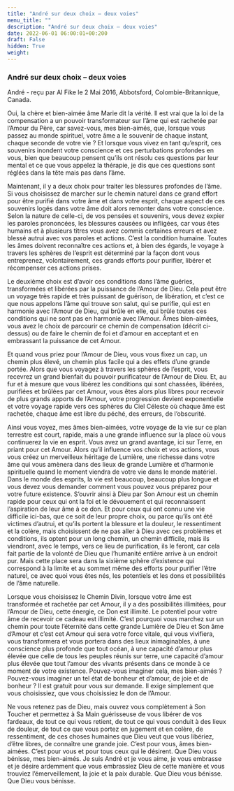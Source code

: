 ```yaml
---
title: "André sur deux choix – deux voies"
menu_title: ""
description: "André sur deux choix – deux voies"
date: 2022-06-01 06:00:01+00:200
draft: False
hidden: True
weight:
---
```

### André sur deux choix – deux voies

André - reçu par Al Fike le 2 Mai 2016, Abbotsford, Colombie-Britannique, Canada.

Oui, la chère et bien-aimée âme Marie dit la vérité. Il est vrai que la loi de la compensation a un pouvoir transformateur sur l’âme qui est rachetée par l’Amour du Père, car savez-vous, mes bien-aimés, que, lorsque vous passez au monde spirituel, votre âme a le souvenir de chaque instant, chaque seconde de votre vie ? Et lorsque vous vivez en tant qu’esprit, ces souvenirs inondent votre conscience et ces perturbations profondes en vous, bien que beaucoup pensent qu’ils ont résolu ces questions par leur mental et ce que vous appelez la thérapie, je dis que ces questions sont réglées dans la tête mais pas dans l’âme.

Maintenant, il y a deux choix pour traiter les blessures profondes de l’âme. Si vous choisissez de marcher sur le chemin naturel dans ce grand effort pour être purifié dans votre âme et dans votre esprit, chaque aspect de ces souvenirs logés dans votre âme doit alors remonter dans votre conscience. Selon la nature de celle-ci, de vos pensées et souvenirs, vous devez expier les paroles prononcées, les blessures causées ou infligées, car vous êtes humains et à plusieurs titres vous avez commis certaines erreurs et avez blessé autrui avec vos paroles et actions. C’est la condition humaine. Toutes les âmes doivent reconnaître ces actions et, à bien des égards, le voyage à travers les sphères de l’esprit est déterminé par la façon dont vous entreprenez, volontairement, ces grands efforts pour purifier, libérer et récompenser ces actions prises.

Le deuxième choix est d’avoir ces conditions dans l’âme guéries, transformées et libérées par la puissance de l’Amour de Dieu. Cela peut être un voyage très rapide et très puissant de guérison, de libération, et c’est ce que nous appelons l’âme qui trouve son salut, qui se purifie, qui est en harmonie avec l’Amour de Dieu, qui brûle en elle, qui brûle toutes ces conditions qui ne sont pas en harmonie avec l’Amour. Âmes bien-aimées, vous avez le choix de parcourir ce chemin de compensation (décrit ci-dessus) ou de faire le chemin de foi et d’amour en acceptant et en embrassant la puissance de cet Amour.

Et quand vous priez pour l’Amour de Dieu, vous vous fixez un cap, un chemin plus élevé, un chemin plus facile qui a des effets d’une grande portée. Alors que vous voyagez à travers les sphères de l’esprit, vous recevrez un grand bienfait du pouvoir purificateur de l’Amour de Dieu. Et, au fur et à mesure que vous libérez les conditions qui sont chassées, libérées, purifiées et brûlées par cet Amour, vous êtes alors plus libres pour recevoir de plus grands apports de l’Amour, votre progression devient exponentielle et votre voyage rapide vers ces sphères du Ciel Céleste où chaque âme est rachetée, chaque âme est libre du péché, des erreurs, de l’obscurité.

Ainsi vous voyez, mes âmes bien-aimées, votre voyage de la vie sur ce plan terrestre est court, rapide, mais a une grande influence sur la place où vous continuerez la vie en esprit. Vous avez un grand avantage, ici sur Terre, en priant pour cet Amour. Alors qu’il influence vos choix et vos actions, vous vous créez un merveilleux héritage de Lumière, une richesse dans votre âme qui vous amènera dans des lieux de grande Lumière et d’harmonie spirituelle quand le moment viendra de votre vie dans le monde matériel. Dans le monde des esprits, la vie est beaucoup, beaucoup plus longue et vous devez vous demander comment vous pouvez vous préparez pour votre future existence. S’ouvrir ainsi à Dieu par Son Amour est un chemin rapide pour ceux qui ont la foi et le dévouement et qui reconnaissent l’aspiration de leur âme à ce don. Et pour ceux qui ont connu une vie difficile ici-bas, que ce soit de leur propre choix, ou parce qu’ils ont été victimes d’autrui, et qu’ils portent la blessure et la douleur, le ressentiment et la colère, mais choisissent de ne pas aller à Dieu avec ces problèmes et conditions, ils optent pour un long chemin, un chemin difficile, mais ils viendront, avec le temps, vers ce lieu de purification, ils le feront, car cela fait partie de la volonté de Dieu que l’humanité entière arrive à un endroit pur. Mais cette place sera dans la sixième sphère d’existence qui correspond à la limite et au sommet même des efforts pour purifier l’être naturel, ce avec quoi vous êtes nés, les potentiels et les dons et possibilités de l’âme naturelle.

Lorsque vous choisissez le Chemin Divin, lorsque votre âme est transformée et rachetée par cet Amour, il y a des possibilités illimitées, pour l’Amour de Dieu, cette énergie, ce Don est illimité. Le potentiel pour votre âme de recevoir ce cadeau est illimité. C’est pourquoi vous marchez sur un chemin pour toute l’éternité dans cette grande Lumière de Dieu et Son âme d’Amour et c’est cet Amour qui sera votre force vitale, qui vous vivifiera, vous transformera et vous portera dans des lieux inimaginables, à une conscience plus profonde que tout océan, à une capacité d’amour plus élevée que celle de tous les peuples réunis sur terre, une capacité d’amour plus élevée que tout l’amour des vivants présents dans ce monde à ce moment de votre existence. Pouvez-vous imaginer cela, mes bien-aimés ? Pouvez-vous imaginer un tel état de bonheur et d’amour, de joie et de bonheur ? Il est gratuit pour vous sur demande. Il exige simplement que vous choisissiez, que vous choisissiez le don de l’Amour.

Ne vous retenez pas de Dieu, mais ouvrez vous complètement à Son Toucher et permettez à Sa Main guérisseuse de vous libérer de vos fardeaux, de tout ce qui vous retient, de tout ce qui vous conduit à des lieux de douleur, de tout ce que vous portez en jugement et en colère, de ressentiment, de ces choses humaines que Dieu veut que vous libériez, d’être libres, de connaître une grande joie. C’est pour vous, âmes bien-aimées. C’est pour vous et pour tous ceux qui le désirent. Que Dieu vous bénisse, mes bien-aimés. Je suis André et je vous aime, je vous embrasse et je désire ardemment que vous embrassiez Dieu de cette manière et vous trouviez l’émerveillement, la joie et la paix durable. Que Dieu vous bénisse. Que Dieu vous bénisse.
